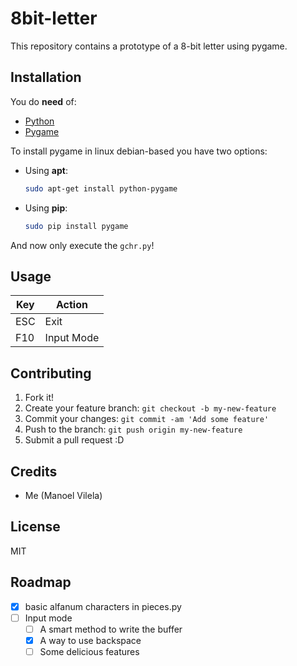 # 8bit-letter

This repository contains a prototype of a 8-bit letter using pygame.

## Installation

You do **need** of:
  * [Python](https://www.python.org/)
  * [Pygame](http://www.pygame.org/download.shtml)

To install pygame in linux debian-based you have two options:

  * Using **apt**:
    ```bash
    sudo apt-get install python-pygame
    ```
 
  * Using **pip**:
    ```bash
    sudo pip install pygame
    ```

And now only execute the `gchr.py`!

## Usage

 Key  |      Action       |
------| ----------------  |
 ESC  |       Exit        |
 F10  |    Input Mode     |

## Contributing

1. Fork it!
2. Create your feature branch: `git checkout -b my-new-feature`
3. Commit your changes: `git commit -am 'Add some feature'`
4. Push to the branch: `git push origin my-new-feature`
5. Submit a pull request :D

## Credits

  * Me (Manoel Vilela)

## License

MIT

## Roadmap
  - [X] basic alfanum characters in pieces.py 
  - [ ] Input mode
    - [ ] A smart method to write the buffer
    - [X] A way to use backspace
    - [ ] Some delicious features